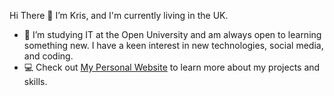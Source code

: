 Hi There 👋 I’m Kris, and I'm currently living in the UK.

- 👀 I’m studying IT at the Open University and am always open to learning something new. I have a keen interest in new technologies, social media, and coding.
- 💻 Check out [My Personal Website](https://www.blackandwhitedev.com) to learn more about my projects and skills.

<!---
kriskris79/kriskris79 is a ✨ special ✨ repository because its `README.md` (this file) appears on your GitHub profile.
You can click the Preview link to take a look at your changes.
--->
